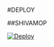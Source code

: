 #DEPLOY

##SHIVAMOP




[![Deploy](https://www.herokucdn.com/deploy/button.svg)](https://heroku.com/deploy?template=https://github.com/shivam-op/YukkiXdeploy)  
